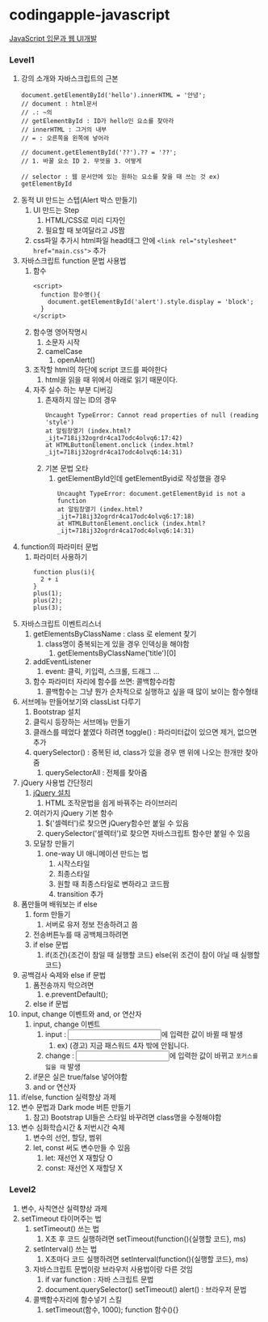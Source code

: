# codingapple-javascript
[JavaScript 입문과 웹 UI개발](https://codingapple.com/course/javascript-jquery-ui/)

### Level1
1. 강의 소개와 자바스크립트의 근본
   ```
   document.getElementById('hello').innerHTML = '안녕';
   // document : html문서
   // .: ~의
   // getElementById : ID가 hello인 요소를 찾아라
   // innerHTML : 그거의 내부
   // = : 오른쪽을 왼쪽에 넣어라

   // document.getElementById('??').?? = '??';
   // 1. 바꿀 요소 ID 2. 무엇을 3. 어떻게

   // selector : 웹 문서안에 있는 원하는 요소를 찾을 때 쓰는 것 ex) getElementById
   ```
2. 동적 UI 만드는 스텝(Alert 박스 만들기)
   1. UI 만드는 Step
      1. HTML/CSS로 미리 디자인
      2. 필요할 때 보여달라고 JS짬
   2. css파일 추가시 html파일 head태그 안에 `<link rel="stylesheet" href="main.css">` 추가
3. 자바스크립트 function 문법 사용법
   1. 함수
      ```
      <script>
        function 함수명(){
          document.getElementById('alert').style.display = 'block';
        } 
      </script>
      ```
   2. 함수명 영어작명시
      1. 소문자 시작
      2. camelCase
         1. openAlert()
   3. 조작할 html의 하단에 script 코드를 짜야한다
      1. html을 읽을 때 위에서 아래로 읽기 때문이다.
   4. 자주 실수 하는 부분 디버깅
      1. 존재하지 않는 ID의 경우
         ```
         Uncaught TypeError: Cannot read properties of null (reading 'style')
         at 알림창열기 (index.html?_ijt=718ij32ogrdr4ca17odc4olvq6:17:42)
         at HTMLButtonElement.onclick (index.html?_ijt=718ij32ogrdr4ca17odc4olvq6:14:31)
         ```
      2. 기본 문법 오타
         1. getElementById인데 getElementByid로 작성했을 경우
            ```
            Uncaught TypeError: document.getElementByid is not a function
            at 알림창열기 (index.html?_ijt=718ij32ogrdr4ca17odc4olvq6:17:18)
            at HTMLButtonElement.onclick (index.html?_ijt=718ij32ogrdr4ca17odc4olvq6:14:31)
            ```
4. function의 파라미터 문법
   1. 파라미터 사용하기
      ```
      function plus(i){
        2 + i
      }
      plus(1);
      plus(2);
      plus(3);
      ```
5. 자바스크립트 이벤트리스너
   1. getElementsByClassName : class 로 element 찾기
      1. class명이 중복되는게 있을 경우 인덱싱을 해야함
         1. getElementsByClassName('title')[0]
   2. addEventListener
      1. event: 클릭, 키입력, 스크롤, 드래그 ...
   3. 함수 파라미터 자리에 함수를 쓰면: 콜백함수라함
      1. 콜백함수는 그냥 뭔가 순차적으로 실행하고 싶을 때 많이 보이는 함수형태
6. 서브메뉴 만들어보기와 classList 다루기
   1. Bootstrap 설치 
   2. 클릭시 등장하는 서브메뉴 만들기 
   3. 클래스를 떼었다 붙였다 하려면 toggle() : 파라미터값이 있으면 제거, 없으면 추가
   4. querySelector() : 중복된 id, class가 있을 경우 맨 위에 나오는 한개만 찾아줌
      1. querySelectorAll : 전체를 찾아줌
7. jQuery 사용법 간단정리
   1. [jQuery 설치](https://releases.jquery.com/)
      1. HTML 조작문법을 쉽게 바꿔주는 라이브러리
   2. 여러가지 jQuery 기본 함수
      1. $('셀렉터')로 찾으면 jQuery함수만 붙일 수 있음
      2. querySelector('셀렉터')로 찾으면 자바스크립트 함수만 붙일 수 있음
   3. 모달창 만들기
      1. one-way UI 애니메이션 만드는 법
         1. 시작스타일
         2. 최종스타일
         3. 원할 때 최종스타일로 변하라고 코드짬
         4. transition 추가
8. 폼만들며 배워보는 if else
   1. form 만들기
      1. 서버로 유저 정보 전송하려고 씀
   2. 전송버튼누를 때 공백체크하려면 
   3. if else 문법
      1. if(조건){조건이 참일 때 실행할 코드} else{위 조건이 참이 아닐 때 실행할 코드}
9. 공백검사 숙제와 else if 문법
   1. 폼전송까지 막으려면
      1. e.preventDefault();
   2. else if 문법
10. input, change 이벤트와 and, or 연산자
    1. input, change 이벤트
       1. input : <input>에 입력한 값이 바뀔 때 발생
          1. ex) (경고) 지금 패스워드 4자 밖에 안됩니다.
       2. change : <input>에 입력한 값이 바뀌고 `포커스를 잃을 때` 발생
    2. if문은 실은 true/false 넣어야함
    3. and or 연산자
11. if/else, function 실력향상 과제
12. 변수 문법과 Dark mode 버튼 만들기
    1. 참고) Bootstrap UI들은 스타일 바꾸려면 class명을 수정해야함
13. 변수 심화학습시간 & 저번시간 숙제
    1. 변수의 선언, 할당, 범위
    2. let, const 써도 변수만들 수 있음
       1. let: 재선언 X 재할당 O
       2. const: 재선언 X 재할당 X

### Level2
1. 변수, 사칙연산 실력향상 과제 
2. setTimeout 타이머주는 법
   1. setTimeout() 쓰는 법
      1. X초 후 코드 실행하려면 setTimeout(function(){실행할 코드}, ms)
   2. setInterval() 쓰는 법
      1. X초마다 코드 실행하려면 setInterval(function(){실행할 코드}, ms)
   3. 자바스크립트 문법이랑 브라우저 사용법이랑 다른 것임 
      1. if var function : 자바 스크립트 문법
      2. document.querySelector() setTimeout() alert() : 브라우저 문법
   4. 콜백함수자리에 함수넣기 스킬
      1. setTimeout(함수, 1000); function 함수(){}

